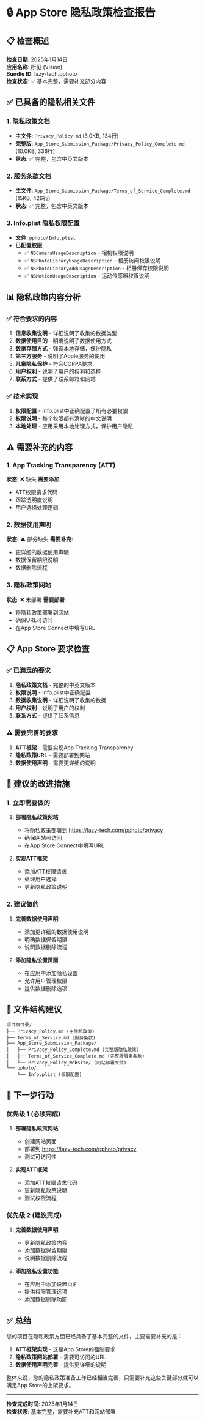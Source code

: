 # 🔒 App Store 隐私政策检查报告

## 📋 检查概述

**检查日期**: 2025年1月14日  
**应用名称**: 所见 (Vision)  
**Bundle ID**: lazy-tech.pphoto  
**检查状态**: ✅ 基本完整，需要补充部分内容

## ✅ 已具备的隐私相关文件

### 1. 隐私政策文档
- **主文件**: `Privacy_Policy.md` (3.0KB, 134行)
- **完整版**: `App_Store_Submission_Package/Privacy_Policy_Complete.md` (10.0KB, 336行)
- **状态**: ✅ 完整，包含中英文版本

### 2. 服务条款文档
- **主文件**: `App_Store_Submission_Package/Terms_of_Service_Complete.md` (15KB, 426行)
- **状态**: ✅ 完整，包含中英文版本

### 3. Info.plist 隐私权限配置
- **文件**: `pphoto/Info.plist`
- **已配置权限**:
  - ✅ `NSCameraUsageDescription` - 相机权限说明
  - ✅ `NSPhotoLibraryUsageDescription` - 相册访问权限说明
  - ✅ `NSPhotoLibraryAddUsageDescription` - 相册保存权限说明
  - ✅ `NSMotionUsageDescription` - 运动传感器权限说明

## 📊 隐私政策内容分析

### ✅ 符合要求的内容
1. **信息收集说明** - 详细说明了收集的数据类型
2. **数据使用目的** - 明确说明了数据使用方式
3. **数据存储方式** - 强调本地存储，保护隐私
4. **第三方服务** - 说明了Apple服务的使用
5. **儿童隐私保护** - 符合COPPA要求
6. **用户权利** - 说明了用户的权利和选择
7. **联系方式** - 提供了联系邮箱和网站

### ✅ 技术实现
1. **权限配置** - Info.plist中正确配置了所有必要权限
2. **权限说明** - 每个权限都有清晰的中文说明
3. **本地处理** - 应用采用本地处理方式，保护用户隐私

## ⚠️ 需要补充的内容

### 1. App Tracking Transparency (ATT)
**状态**: ❌ 缺失
**需要添加**:
- ATT权限请求代码
- 跟踪透明度说明
- 用户选择处理逻辑

### 2. 数据使用声明
**状态**: ⚠️ 部分缺失
**需要补充**:
- 更详细的数据使用声明
- 数据保留期限说明
- 数据删除流程

### 3. 隐私政策网站
**状态**: ❌ 未部署
**需要部署**:
- 将隐私政策部署到网站
- 确保URL可访问
- 在App Store Connect中填写URL

## 📋 App Store 要求检查

### ✅ 已满足的要求
1. **隐私政策文档** - 完整的中英文版本
2. **权限说明** - Info.plist中正确配置
3. **数据收集说明** - 详细说明了收集的数据
4. **用户权利** - 说明了用户的权利
5. **联系方式** - 提供了联系信息

### ⚠️ 需要完善的要求
1. **ATT框架** - 需要实现App Tracking Transparency
2. **隐私政策URL** - 需要部署到网站
3. **数据使用声明** - 需要更详细的说明

## 🔧 建议的改进措施

### 1. 立即需要做的
1. **部署隐私政策网站**
   - 将隐私政策部署到 https://lazy-tech.com/pphoto/privacy
   - 确保网站可访问
   - 在App Store Connect中填写URL

2. **实现ATT框架**
   - 添加ATT权限请求
   - 处理用户选择
   - 更新隐私政策说明

### 2. 建议做的
1. **完善数据使用声明**
   - 添加更详细的数据使用说明
   - 明确数据保留期限
   - 说明数据删除流程

2. **添加隐私设置页面**
   - 在应用中添加隐私设置
   - 允许用户管理权限
   - 提供数据删除选项

## 📁 文件结构建议

```
项目根目录/
├── Privacy_Policy.md (主隐私政策)
├── Terms_of_Service.md (服务条款)
├── App_Store_Submission_Package/
│   ├── Privacy_Policy_Complete.md (完整版隐私政策)
│   ├── Terms_of_Service_Complete.md (完整版服务条款)
│   └── Privacy_Policy_Website/ (网站部署文件)
└── pphoto/
    └── Info.plist (权限配置)
```

## 🎯 下一步行动

### 优先级 1 (必须完成)
1. **部署隐私政策网站**
   - 创建网站页面
   - 部署到 https://lazy-tech.com/pphoto/privacy
   - 测试可访问性

2. **实现ATT框架**
   - 添加ATT权限请求代码
   - 更新隐私政策说明
   - 测试权限流程

### 优先级 2 (建议完成)
1. **完善数据使用声明**
   - 更新隐私政策内容
   - 添加数据保留期限
   - 说明数据删除流程

2. **添加隐私设置功能**
   - 在应用中添加设置页面
   - 提供权限管理选项
   - 添加数据删除功能

## ✅ 总结

您的项目在隐私政策方面已经具备了基本完整的文件，主要需要补充的是：

1. **ATT框架实现** - 这是App Store的强制要求
2. **隐私政策网站部署** - 需要可访问的URL
3. **数据使用声明完善** - 提供更详细的说明

整体来说，您的隐私政策准备工作已经相当完善，只需要补充这些关键部分就可以满足App Store的上架要求。

---

**检查完成时间**: 2025年1月14日  
**检查状态**: 基本完整，需要补充ATT和网站部署
